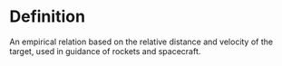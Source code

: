 # Definition

An empirical relation based on the relative distance and velocity of the
target, used in guidance of rockets and spacecraft.

